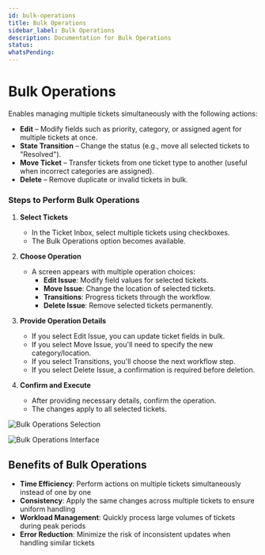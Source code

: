 ```yaml
---
id: bulk-operations
title: Bulk Operations
sidebar_label: Bulk Operations
description: Documentation for Bulk Operations
status: 
whatsPending: 
---
```


# Bulk Operations

Enables managing multiple tickets simultaneously with the following actions:
- **Edit** – Modify fields such as priority, category, or assigned agent for multiple tickets at once.
- **State Transition** – Change the status (e.g., move all selected tickets to "Resolved").
- **Move Ticket** – Transfer tickets from one ticket type to another (useful when incorrect categories are assigned).
- **Delete** – Remove duplicate or invalid tickets in bulk.

### Steps to Perform Bulk Operations

1. **Select Tickets**
   - In the Ticket Inbox, select multiple tickets using checkboxes.
   - The Bulk Operations option becomes available.

2. **Choose Operation**
   - A screen appears with multiple operation choices:
     - **Edit Issue**: Modify field values for selected tickets.
     - **Move Issue**: Change the location of selected tickets.
     - **Transitions**: Progress tickets through the workflow.
     - **Delete Issue**: Remove selected tickets permanently.

3. **Provide Operation Details**
   - If you select Edit Issue, you can update ticket fields in bulk.
   - If you select Move Issue, you'll need to specify the new category/location.
   - If you select Transitions, you'll choose the next workflow step.
   - If you select Delete Issue, a confirmation is required before deletion.

4. **Confirm and Execute**
   - After providing necessary details, confirm the operation.
   - The changes apply to all selected tickets.

![Bulk Operations Selection](/img/Helpdesk/Bulk_Operations_Ticket.jpg)

![Bulk Operations Interface](/img/Helpdesk/Bulk%20Operations.jpg)

## Benefits of Bulk Operations

- **Time Efficiency**: Perform actions on multiple tickets simultaneously instead of one by one
- **Consistency**: Apply the same changes across multiple tickets to ensure uniform handling
- **Workload Management**: Quickly process large volumes of tickets during peak periods
- **Error Reduction**: Minimize the risk of inconsistent updates when handling similar tickets

